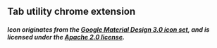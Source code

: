 ## Tab utility chrome extension

##### Icon originates from the [Google Material Design 3.0 icon set](https://github.com/google/material-design-icons), and is licensed under the [Apache 2.0 license](https://github.com/google/material-design-icons/blob/master/LICENSE).

